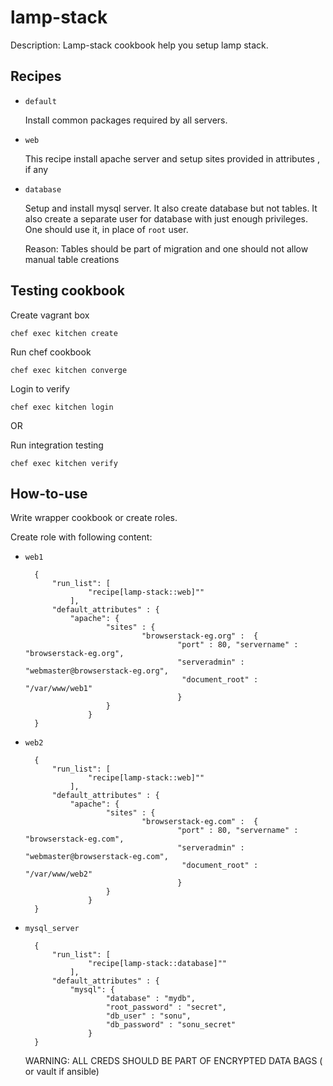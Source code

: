 # lamp-stack

Description: Lamp-stack cookbook help you setup lamp stack.

Recipes
---

- `default`
	
	Install common packages required by all servers.

- `web`

	This recipe install apache server and setup sites provided in attributes , if any

- `database`

	Setup and install mysql server. It also create database but not tables.
	It also create a separate user for database with just enough privileges. One should use it, in place of `root` user.

	Reason: Tables should be part of migration and one should not allow manual table creations



Testing cookbook
--------------------

Create vagrant box

	chef exec kitchen create

Run chef cookbook

	chef exec kitchen converge

Login to verify

	chef exec kitchen login

OR

Run integration testing

	chef exec kitchen verify


How-to-use
-------------

Write wrapper cookbook or create roles.


Create role with following content:

- `web1`

		{
			"run_list": [
			        "recipe[lamp-stack::web]""
			    ],
			"default_attributes" : {
				"apache": { 
						"sites" : {
								"browserstack-eg.org" :  {
										"port" : 80, "servername" : "browserstack-eg.org",
										"serveradmin" : "webmaster@browserstack-eg.org",
										 "document_root" : "/var/www/web1" 
										}
						}
					}
		}


- `web2`

		{
			"run_list": [
			        "recipe[lamp-stack::web]""
			    ],
			"default_attributes" : {
				"apache": { 
						"sites" : {
								"browserstack-eg.com" :  {
										"port" : 80, "servername" : "browserstack-eg.com",
										"serveradmin" : "webmaster@browserstack-eg.com",
										 "document_root" : "/var/www/web2" 
										}
						}
					}
		}


- `mysql_server`
	

		{
			"run_list": [
			        "recipe[lamp-stack::database]""
			    ],
			"default_attributes" : {
				"mysql": { 
						"database" : "mydb",
						"root_password" : "secret",
						"db_user" : "sonu",
						"db_password" : "sonu_secret"
					}
		}

	WARNING: ALL CREDS SHOULD BE PART OF ENCRYPTED DATA BAGS ( or vault if ansible)



